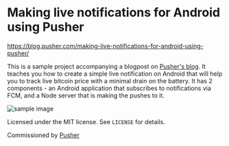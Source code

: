 # Making live notifications for Android using Pusher 

https://blog.pusher.com/making-live-notifications-for-android-using-pusher/

This is a sample project accompanying a blogpost on [Pusher's blog](https://blog.pusher.com/making-live-notifications-for-android-using-pusher/). 
It teaches you how to create a simple live notification on Android that will help you to track live bitcoin price with a minimal drain on the battery.
It has 2 components - an Android application that subscribes to notifications via FCM, and a Node server that is making the pushes to it.

![sample image](https://blog.pusher.com/wp-content/uploads/2017/07/making_live_notification_android_using_pusher_crypto_notification.png)

Licensed under the MIT license. See `LICENSE` for details.

Commissioned by [Pusher](http://www.pusher.com)

